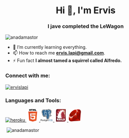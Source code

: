 <h1 align="center">Hi 👋, I'm Ervis</h1>
<h3 align="center"> I jave completed the LeWagon </h3>

<p align="left"> <img src="https://komarev.com/ghpvc/?username=anadamastor&label=Profile%20views&color=0e75b6&style=flat" alt="anadamastor" /> </p>

- 🌱 I’m currently learning everything.
- 📫 How to reach me **ervis.lapi@gmail.com**.
- ⚡ Fun fact **I almost tamed a squirrel called Alfredo.**

<h3 align="left">Connect with me:</h3>
<p align="left">
<a href="https://linkedin.com/in/ervislapi" target="blank"><img align="center" src="https://raw.githubusercontent.com/rahuldkjain/github-profile-readme-generator/master/src/images/icons/Social/linked-in-alt.svg" alt="ervislapi" height="30" width="40" /></a>
</p>

<h3 align="left">Languages and Tools:</h3>
<p align="left"> <a href="https://heroku.com" target="_blank"> <img src="https://www.vectorlogo.zone/logos/heroku/heroku-icon.svg" alt="heroku" width="40" height="40"/> </a> <a href="https://www.w3.org/html/" target="_blank"> <img src="https://raw.githubusercontent.com/devicons/devicon/master/icons/html5/html5-original-wordmark.svg" alt="html5" width="40" height="40"/> </a> <a href="https://www.postgresql.org" target="_blank"> <img src="https://raw.githubusercontent.com/devicons/devicon/master/icons/postgresql/postgresql-original-wordmark.svg" alt="postgresql" width="40" height="40"/> </a> <a href="https://rubyonrails.org" target="_blank"> <img src="https://raw.githubusercontent.com/devicons/devicon/master/icons/rails/rails-original-wordmark.svg" alt="rails" width="40" height="40"/> </a> <a href="https://www.ruby-lang.org/en/" target="_blank"> <img src="https://raw.githubusercontent.com/devicons/devicon/master/icons/ruby/ruby-original.svg" alt="ruby" width="40" height="40"/> </a> </p>

<p>&nbsp;<img align="center" src="https://github-readme-stats.vercel.app/api?username=anadamastor&show_icons=true&locale=en" alt="anadamastor" /></p>
